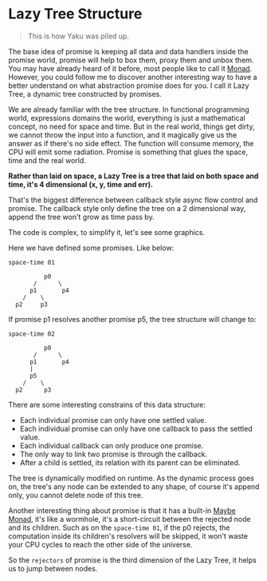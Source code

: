 # Lazy Tree Structure

> This is how Yaku was piled up.

The base idea of promise is keeping all data and data handlers inside the promise world, promise will help to box them, proxy them and unbox them. You may have already heard of it before, most people like to call it [Monad][]. However, you could follow me to discover another interesting way to have a better understand on what abstraction promise does for you. I call it Lazy Tree, a dynamic tree constructed by promises.

We are already familiar with the tree structure. In functional programming world, expressions domains the world, everything is just a mathematical concept, no need for space and time. But in the real world, things get dirty, we cannot throw the input into a function, and it magically give us the answer as if there's no side effect. The function will consume memory, the CPU will emit some radiation. Promise is something that glues the space, time and the real world.

**Rather than laid on space, a Lazy Tree is a tree that laid on both space and time, it's 4 dimensional (x, y, time and err).**

That's the biggest difference between callback style async flow control and promise. The callback style only define the tree on a 2 dimensional way, append the tree won't grow as time pass by.

The code is complex, to simplify it, let's see some graphics.

Here we have defined some promises. Like below:

```
space-time 01

          p0
       /      \
      p1       p4
    /    \
  p2     p3
```

If promise p1 resolves another promise p5, the tree structure will change to:

```
space-time 02

          p0
       /      \
      p1       p4
      |
      p5
    /    \
  p2      p3
```

There are some interesting constrains of this data structure:

- Each individual promise can only have one settled value.
- Each individual promise can only have one callback to pass the settled value.
- Each individual callback can only produce one promise.
- The only way to link two promise is through the callback.
- After a child is settled, its relation with its parent can be eliminated.

The tree is dynamically modified on runtime. As the dynamic process goes on,
the tree's any node can be extended to any shape, of course it's append only,
you cannot delete node of this tree.

Another interesting thing about promise is that it has a built-in [Maybe Monad][monad],
it's like a wormhole, it's a short-circuit between the rejected node and its children.
Such as on the `space-time 01`, if the p0 rejects, the computation inside its children's
resolvers will be skipped, it won't waste your CPU cycles to reach the other side of the universe.

So the `rejectors` of promise is the third dimension of the Lazy Tree, it helps us to jump between nodes.

[monad]: https://en.wikipedia.org/wiki/Monad_(functional_programming)
